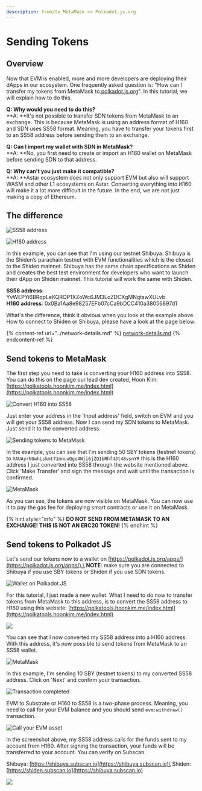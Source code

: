 ```yaml
---
description: from/to MetaMask <> Polkadot.js.org
---
```


# Sending Tokens

## Overview

Now that EVM is enabled, more and more developers are deploying their dApps in our ecosystem. One frequently asked question is: "How can I transfer my tokens from MetaMask to[ polkadot.js.org](https://polkadot.js.org/apps/)". In this tutorial, we will explain how to do this.

**Q: Why would you need to do this?**\
**A: **It's not possible to transfer SDN tokens from MetaMask to an exchange. This is because MetaMask is using an address format of H160 and SDN uses SS58 format. Meaning, you have to transfer your tokens first to an SS58 address before sending them to an exchange.

**Q: Can I import my wallet with SDN in MetaMask?**\
**A: **No, you first need to create or import an H160 wallet on MetaMask before sending SDN to that address.

**Q: Why can't you just make it compatible?**\
**A: **Astar ecosystem does not only support EVM but also will support WASM and other L1 ecosystems on Astar. Converting everything into H160 will make it a lot more difficult in the future. In the end, we are not just making a copy of Ethereum.

## The difference

![SS58 address](<../../.gitbook/assets/image (91).png>)

![H160 address](<../../.gitbook/assets/image (92).png>)

In this example, you can see that I'm using our testnet Shibuya. Shibuya is the Shiden’s parachain testnet with EVM functionalities which is the closest to the Shiden mainnet. Shibuya has the same chain specifications as Shiden and creates the best test environment for developers who want to launch their dApp on Shiden mainnet. This tutorial will work the same with Shiden. 

**SS58 address**: YvWEPYi6BRqpLeKQRQP1XZoWc6JM3LoZDCXgMNgtswXULvb\
**H160 address**: 0x0Ba1Aa8e98257EFb07cCa9bDCC410a38056897d1

What's the difference, think it obvious when you look at the example above. \
How to connect to Shiden or Shibuya, please have a look at the page below:

{% content-ref url="../network-details.md" %}
[network-details.md](../network-details.md)
{% endcontent-ref %}

## Send tokens to MetaMask

The first step you need to take is converting your H160 address into SS58. You can do this on the page our lead dev created, Hoon Kim: [https://polkatools.hoonkim.me/index.html](https://polkatools.hoonkim.me/index.html)

![Convert H160 into SS58](<../../.gitbook/assets/image (90).png>)

Just enter your address in the 'Input address' field, switch on EVM and you will get your SS58 address. Now I can send my SDN tokens to MetaMask. Just send it to the converted address.

![Sending tokens to MetaMask](<../../.gitbook/assets/image (94).png>)

In the example, you can see that I'm sending 50 SBY tokens (testnet tokens) to `XAUAyrNUwhLskmt71mnuuQgo4Wji6jZQ1bRhf4Jt48vsnYR` this is the H160 address I just converted into SS58 through the website mentioned above. Click 'Make Transfer' and sign the message and wait until the transaction is confirmed. 

![MetaMask](<../../.gitbook/assets/image (93).png>)

As you can see, the tokens are now visible on MetaMask. You can now use it to pay the gas fee for deploying smart contracts or use it on MetaMask. 

{% hint style="info" %}
**DO NOT SEND FROM METAMASK TO AN EXCHANGE! THIS IS NOT AN ERC20 TOKEN!**
{% endhint %}

## Send tokens to Polkadot JS

Let's send our tokens now to a wallet on [https://polkadot.js.org/apps/](https://polkadot.js.org/apps/).\
**NOTE**: make sure you are connected to Shibuya if you use SBY tokens or Shiden if you use SDN tokens.

![Wallet on Polkadot.JS](<../../.gitbook/assets/image (89).png>)

For this tutorial, I just made a new wallet. What I need to do now to transfer tokens from MetaMask to this address, is to convert the SS58 address to H160 using this website: [https://polkatools.hoonkim.me/index.html](https://polkatools.hoonkim.me/index.html)

![](<../../.gitbook/assets/image (87).png>)

You can see that I now converted my SS58 address into a H160 address. With this address, it's now possible to send tokens from MetaMask to an SS58 wallet.

![MetaMask](<../../.gitbook/assets/image (84).png>)

In this example, I'm sending 10 SBY (testnet tokens) to my converted SS58 address. Click on 'Next' and confirm your transaction. 

![Transaction completed](<../../.gitbook/assets/image (83).png>)

EVM to Substrate or H160 to SS58 is a two-phase process. Meaning, you need to call for your EVM balance and you should send `evm:withdraw()` transaction.

![Call your EVM asset](<../../.gitbook/assets/image (86).png>)

In the screenshot above, my SS58 address calls for the funds sent to my account from H160. After signing the transaction, your funds will be transferred to your account. You can verify on Subscan.

Shibuya: [https://shibuya.subscan.io](https://shibuya.subscan.io)\
Shiden: [https://shiden.subscan.io](https://shibuya.subscan.io)

![](<../../.gitbook/assets/image (85).png>)
